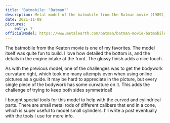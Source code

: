 ```yaml
---
title: 'Batmobile: "Batman"'
description: Metal model of the batmobile from the Batman movie (1989), by Metal Earth
date: 2021-11-08
pictures:
    entry: 7
officialModel: https://www.metalearth.com/batman/batman-movie-batmobile
---
```


The batmobile from the Keaton movie is one of my favorites. The model itself was quite fun to build. I love how detailed
the bottom is, and the details in the engine intake at the front. The glossy finish adds a nice touch.

As with the previous model, one of the challenges was to get the bodywork curvature right, which took me many attempts
even when using online pictures as a guide. It may be hard to appreciate in the picture, but every single piece of the
bodywork has some curvature on it. This adds the challenge of trying to keep both sides symmetrical!

I bought special tools for this model to help with the curved and cylindrical parts. There are small metal rods of
different calibers that end in a cone, which is super useful to model small cylinders. I'll write a post eventually with
the tools I use for more info.
